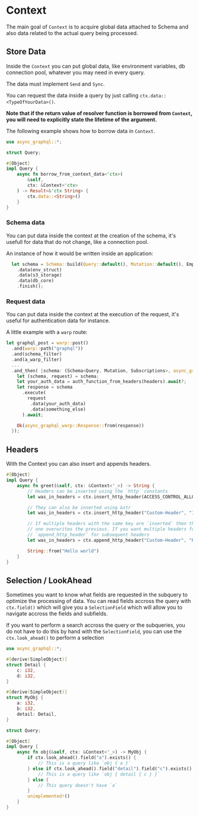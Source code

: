 # Context

The main goal of `Context` is to acquire global data attached to Schema and also data related to the actual query being processed.

## Store Data

Inside the `Context` you can put global data, like environment variables, db connection pool, whatever you may need in every query.

The data must implement `Send` and `Sync`.

You can request the data inside a query by just calling `ctx.data::<TypeOfYourData>()`.

**Note that if the return value of resolver function is borrowed from `Context`, you will need to explicitly state the lifetime of the argument.**

The following example shows how to borrow data in `Context`.

```rust
use async_graphql::*;

struct Query;

#[Object]
impl Query {
    async fn borrow_from_context_data<'ctx>(
        &self,
        ctx: &Context<'ctx>
    ) -> Result<&'ctx String> {
        ctx.data::<String>()
    }
}
```

### Schema data

You can put data inside the context at the creation of the schema, it's usefull for data that do not change, like a connection pool.

An instance of how it would be written inside an application:

```rust
  let schema = Schema::build(Query::default(), Mutation::default(), EmptySubscription)
    .data(env_struct)
    .data(s3_storage)
    .data(db_core)
    .finish();
```

### Request data

You can put data inside the context at the execution of the request, it's useful for authentication data for instance.

A little example with a `warp` route:

```rust
let graphql_post = warp::post()
  .and(warp::path("graphql"))
  .and(schema_filter)
  .and(a_warp_filter)
  ...
  .and_then( |schema: (Schema<Query, Mutation, Subscriptions>, async_graphql::Request), arg2: ArgType2 ...| async move {
    let (schema, request) = schema;
    let your_auth_data = auth_function_from_headers(headers).await?;
    let response = schema
      .execute(
        request
         .data(your_auth_data)
         .data(something_else)
      ).await;

    Ok(async_graphql_warp::Response::from(response))
  });
```

## Headers

With the Context you can also insert and appends headers.

```rust
#[Object]
impl Query {
    async fn greet(&self, ctx: &Context<'_>) -> String {
        // Headers can be inserted using the `http` constants
        let was_in_headers = ctx.insert_http_header(ACCESS_CONTROL_ALLOW_ORIGIN, "*");

        // They can also be inserted using &str
        let was_in_headers = ctx.insert_http_header("Custom-Header", "1234");

        // If multiple headers with the same key are `inserted` then the most recent
        // one overwrites the previous. If you want multiple headers for the same key, use
        // `append_http_header` for subsequent headers
        let was_in_headers = ctx.append_http_header("Custom-Header", "Hello World");

        String::from("Hello world")
    }
}
```

## Selection / LookAhead

Sometimes you want to know what fields are requested in the subquery to optimize the processing of data. You can read fields accross the query with `ctx.field()` which will give you a `SelectionField` which will allow you to navigate accross the fields and subfields.

If you want to perform a search accross the query or the subqueries, you do not have to do this by hand with the `SelectionField`, you can use the `ctx.look_ahead()` to perform a selection

```rust
use async_graphql::*;

#[derive(SimpleObject)]
struct Detail {
    c: i32,
    d: i32,
}

#[derive(SimpleObject)]
struct MyObj {
    a: i32,
    b: i32,
    detail: Detail,
}

struct Query;

#[Object]
impl Query {
    async fn obj(&self, ctx: &Context<'_>) -> MyObj {
        if ctx.look_ahead().field("a").exists() {
            // This is a query like `obj { a }`
        } else if ctx.look_ahead().field("detail").field("c").exists() {
            // This is a query like `obj { detail { c } }`
        } else {
            // This query doesn't have `a`
        }
        unimplemented!()
    }
}
```
